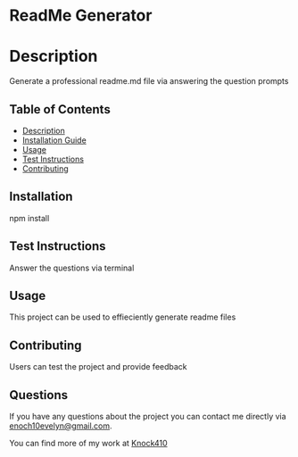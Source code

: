 # ReadMe Generator

    
# Description

Generate a professional readme.md file via answering the question prompts 

## Table of Contents

* [Description](#description)
* [Installation Guide](#installation)
* [Usage](#usage)
* [Test Instructions](#test)
* [Contributing](#contributing)


## Installation

npm install

## Test Instructions

Answer the questions via terminal 

## Usage

This project can be used to effieciently generate readme files 

## Contributing

Users can test the project and provide feedback 

## Questions
    
If you have any questions about the project you can contact me directly via enoch10evelyn@gmail.com. 

You can find more of my work at [Knock410](#https://github.com/Knock410)   
    
